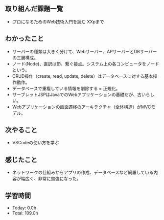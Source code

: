 ## 取り組んだ課題一覧
- プロになるためのWeb技術入門を読む XXpまで
## わかったこと
- サーバーの種類は大きく分けて、Webサーバー、APサーバーとDBサーバーの三層構成。
- ノード(Node)、直訳は節、繋ぐ接点。システム上の各コンピュータをノードという。
- CRUD操作（create, read, update, delete）はデータベースに対する基本操作動作。
- データベースで重複している情報を削除する = 正規化。
- サーブレットJSPはJavaでのWebアプリケーションの基礎だが、古いらしい。
- Webアプリケーションの画面遷移のアーキテクチャ（全体構造）がMVCモデル。
## 次やること
- VSCodeの使い方を学ぶ
## 感じたこと
- ネットワークの仕組みからアプリの作成、データベースなど網羅している内容が幅広く、非常に勉強になった。
## 学習時間
- Today: 0.0h
- Total: 109.0h
